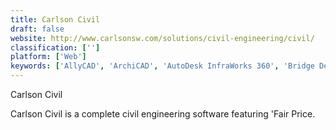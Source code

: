 ```yaml
---
title: Carlson Civil
draft: false 
website: http://www.carlsonsw.com/solutions/civil-engineering/civil/
classification: ['']
platform: ['Web']
keywords: ['AllyCAD', 'ArchiCAD', 'AutoDesk InfraWorks 360', 'Bridge Designer', 'Civil 3D', 'Civil Designer', 'Graitec Advance Design', 'HydroCAD', 'Innovyze Micro Drainage', 'OpenRoads Designer', 'SITEOPS', 'SewerCAD', 'Site3D', 'SketchUp', 'Softree Optimal', 'WaterCAD']
---
```

Carlson Civil

Carlson Civil is a complete civil engineering software featuring 'Fair Price.